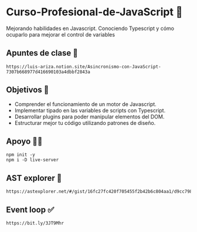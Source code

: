 # Curso-Profesional-de-JavaScript :yellow_heart:
Mejorando habilidades en Javascript. Conociendo Typescript y cómo ocuparlo para mejorar el control de variables


## Apuntes de clase :green_book:
    https://luis-ariza.notion.site/Asincronismo-con-JavaScript-7307b668977d416690103a4dbbf2843a


## Objetivos :rocket:
 
* Comprender el funcionamiento de un motor de Javascript.
* Implementar tipado en las variables de scripts con Typescript.
* Desarrollar plugins para poder manipular elementos del DOM.
* Estructurar mejor tu código utilizando patrones de diseño.

## Apoyo :man_technologist:
    npm init -y
    npm i -D live-server
    
## AST explorer :deciduous_tree:
    https://astexplorer.net/#/gist/16fc27fc420f705455f2b42b6c804aa1/d9cc7988c2c743d7edfbb3c3b1abed866c975ee4

## Event loop :white_check_mark:
    https://bit.ly/3JT9Mhr
